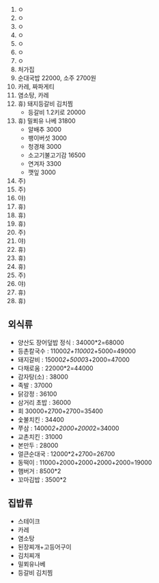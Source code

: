 1. ㅇ
2. ㅇ
3. ㅇ
4. ㅇ
5. ㅇ
6. ㅇ
7. ㅇ
8. 처가집
9. 순대국밥 22000, 소주 2700원
10. 카레, 짜파게티
11. 염소탕, 카레
12. 휴) 돼지등갈비 김치찜
	- 등갈비 1.2키로 20000
13. 휴) 밀푀유 나베 31800
	- 알배추 3000
	- 팽이버섯 3000
	- 청경채 3000
	- 소고기불고기감 16500
	- 연겨자 3300
	- 깻잎 3000
14. 주) 
15. 주) 
16. 야) 
17. 휴) 
18. 휴) 
19. 휴) 
20. 주) 
21. 야) 
22. 휴) 
23. 휴) 
24. 휴) 
25. 주) 
26. 야) 
27. 휴) 
28. 휴) 

## 외식류

- 양산도 장어덮밥 정식 : 34000*2=68000
- 등촌칼국수 : 11000*2+11000*2+5000=49000
- 돼지갈비 : 15000*2+5000*3+2000=47000
- 다채로움 : 22000*2=44000
- 감자탕(소) : 38000
- 족발 : 37000
- 닭강정 : 36100
- 삼거리 초밥 : 36000
- 회 30000+2700+2700=35400
- 숯불치킨 : 34400
- 쭈삼 : 14000*2+2000+2000*2=34000
- 교촌치킨 : 31000
- 본만두 : 28000
- 얼큰순대국 : 12000*2+2700=26700
- 동떡이 : 11000+2000+2000+2000+2000=19000
- 햄버거 : 8500*2
- 꼬마김밥 : 3500*2

## 집밥류

- 스테이크
- 카레
- 염소탕
- 된장찌개+고등어구이
- 김치찌개
- 밀푀유나베
- 등갈비 김치찜